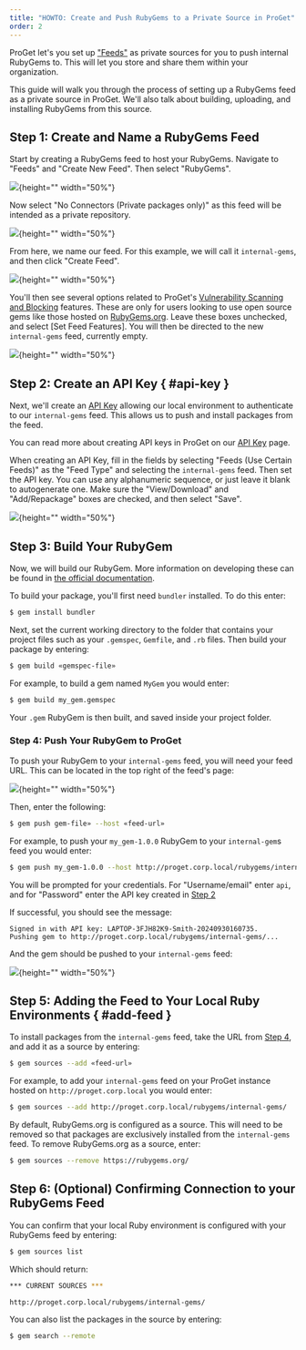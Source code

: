 ```yaml
---
title: "HOWTO: Create and Push RubyGems to a Private Source in ProGet"
order: 2
---
```


ProGet let's you set up ["Feeds"](/docs/proget/feeds/feed-overview) as private sources for you to push internal RubyGems to. This will let you  store and share them within your organization.

This guide will walk you through the process of setting up a RubyGems feed as a private source in ProGet. We'll also talk about building, uploading, and installing RubyGems from this source.

## Step 1: Create and Name a RubyGems Feed

Start by creating a RubyGems feed to host your RubyGems. Navigate to "Feeds" and "Create New Feed". Then select "RubyGems".

![](/resources/docs/proget-ruby-newfeed.png){height="" width="50%"}

Now select "No Connectors (Private packages only)" as this feed will be intended as a private repository.

![](/resources/docs/proget-ruby-noconnector.png){height="" width="50%"}

From here, we name our feed. For this example, we will call it `internal-gems`, and then click "Create Feed".

![](/resources/docs/proget-ruby-internalfeed.png){height="" width="50%"}

You'll then see several options related to ProGet's [Vulnerability Scanning and Blocking](/docs/proget/sca/vulnerabilities) features. These are only for users looking to use open source gems like those hosted on [RubyGems.org](https://rubygems.org). Leave these boxes unchecked, and select [Set Feed Features]. You will then be directed to the new `internal-gems` feed, currently empty.

![](/resources/docs/proget-ruby-emptyfeed.png){height="" width="50%"}

## Step 2: Create an API Key { #api-key }

Next, we'll create an [API Key](/docs/proget/reference-api/proget-apikeys) allowing our local environment to authenticate to our `internal-gems` feed. This allows us to push and install packages from the feed.

You can read more about creating API keys in ProGet on our [API Key](/docs/proget/reference-api/proget-apikeys) page. 

When creating an API Key, fill in the fields by selecting "Feeds (Use Certain Feeds)" as the "Feed Type" and selecting the `internal-gems` feed. Then set the API key. You can use any alphanumeric sequence, or just leave it blank to autogenerate one. Make sure the "View/Download" and "Add/Repackage" boxes are checked, and then select "Save".

![](/resources/docs/proget-ruby-internal-api.png){height="" width="50%"}

## Step 3: Build Your RubyGem

Now, we will build our RubyGem. More information on developing these can be found in [the official documentation](https://guides.rubygems.org/make-your-own-gem/).

To build your package, you'll first need `bundler` installed. To do this enter:

```bash
$ gem install bundler
```

Next, set the current working directory to the folder that contains your project files such as your `.gemspec`, `Gemfile`, and `.rb` files. Then build your package by entering:

```bash
$ gem build «gemspec-file»
```

For example, to build a gem named `MyGem` you would enter:

```bash
$ gem build my_gem.gemspec
```

Your `.gem` RubyGem is then built, and saved inside your project folder. 

### Step 4: Push Your RubyGem to ProGet

To push your RubyGem to your `internal-gems` feed, you will need your feed URL. This can be located in the top right of the feed's page:

![](/resources/docs/proget-ruby-internalurl.png){height="" width="50%"}

Then, enter the following:

```bash
$ gem push gem-file» --host «feed-url»
```

For example, to push your `my_gem-1.0.0` RubyGem to your `internal-gem`s feed you would enter:

```bash
$ gem push my_gem-1.0.0 --host http://proget.corp.local/rubygems/internal-gems/
```

You will be prompted for your credentials. For "Username/email" enter `api`, and for "Password" enter the API key created in [Step 2](#step-2)

If successful, you should see the message:

```
Signed in with API key: LAPTOP-3FJH82K9-Smith-20240930160735.
Pushing gem to http://proget.corp.local/rubygems/internal-gems/...
```

And the gem should be pushed to your `internal-gems` feed:

![](/resources/docs/proget-ruby-uploadgem.png){height="" width="50%"}

## Step 5: Adding the Feed to Your Local Ruby Environments { #add-feed }

To install packages from the `internal-gems` feed, take the URL from [Step 4](#step-4), and add it as a source by entering:

```bash
$ gem sources --add «feed-url»
```

For example, to add your `internal-gems` feed on your ProGet instance hosted on `http://proget.corp.local` you would enter:

```bash
$ gem sources --add http://proget.corp.local/rubygems/internal-gems/
```

By default, RubyGems.org is configured as a source. This will need to be removed so that packages are exclusively installed from the `internal-gems` feed. To remove RubyGems.org as a source, enter:

```bash
$ gem sources --remove https://rubygems.org/
```

## Step 6: (Optional) Confirming Connection to your RubyGems Feed

You can confirm that your local Ruby environment is configured with your RubyGems feed by entering:

```bash
$ gem sources list 
```

Which should return:

```bash
*** CURRENT SOURCES ***

http://proget.corp.local/rubygems/internal-gems/
```

You can also list the packages in the source by entering:

```bash
$ gem search --remote
```